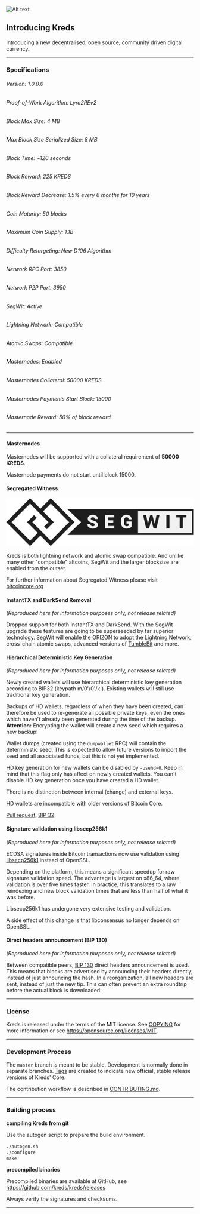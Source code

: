 ![Alt text](doc/kreds.png)



## Introducing Kreds

Introducing a new decentralised, open source, community driven digital currency.

__________________________________________________________________________
### Specifications

###### Version: 1.0.0.0
###### Proof-of-Work Algorithm: Lyra2REv2
###### Block Max Size: 4 MB
###### Max Block Size Serialized Size: 8 MB
###### Block Time: ~120 seconds
###### Block Reward: 225 KREDS
###### Block Reward Decrease: 1.5% every 6 months for 10 years
###### Coin Maturity: 50 blocks
###### Maximum Coin Supply: 1.1B
###### Difficulty Retargeting: New D106 Algorithm
###### Network RPC Port: 3850
###### Network P2P Port: 3950
###### SegWit: Active
###### Lightning Network: Compatible
###### Atomic Swaps: Compatible
###### Masternodes: Enabled
###### Masternodes Collateral: 50000 KREDS
###### Masternodes Payments Start Block: 15000
###### Masternode Reward: 50% of block reward


__________________________________________________________________________

#### Masternodes

Masternodes will be supported with a collateral requirement of **50000 KREDS**.  

Masternode payments do not start until block 15000.

#### Segregated Witness

![Alt text](doc/segwit.png)

Kreds is both lightning network and atomic swap compatible. And unlike 
many other "compatible" altcoins, SegWit and the larger blocksize are enabled from the outset.

For further information about Segregated Witness please visit [bitcoincore.org](https://bitcoincore.org/en/2016/01/26/SegWit-benefits/)


#### InstantTX and DarkSend Removal 
*(Reproduced here for information purposes only, not release related)*

Dropped support for both InstantTX and DarkSend. With the SegWit upgrade these features are going to be superseeded by far superior technology. SegWit will enable the ORIZON to adopt the [Lightning Network](https://lightning.network/lightning-network-paper.pdf), cross-chain atomic swaps, advanced versions of [TumbleBit](https://eprint.iacr.org/2016/575.pdf) and more.


#### Hierarchical Deterministic Key Generation 
*(Reproduced here for information purposes only, not release related)*

Newly created wallets will use hierarchical deterministic key generation
according to BIP32 (keypath m/0'/0'/k').
Existing wallets will still use traditional key generation.

Backups of HD wallets, regardless of when they have been created, can
therefore be used to re-generate all possible private keys, even the
ones which haven't already been generated during the time of the backup.
**Attention:** Encrypting the wallet will create a new seed which requires
a new backup!

Wallet dumps (created using the `dumpwallet` RPC) will contain the deterministic
seed. This is expected to allow future versions to import the seed and all
associated funds, but this is not yet implemented.

HD key generation for new wallets can be disabled by `-usehd=0`. Keep in
mind that this flag only has affect on newly created wallets.
You can't disable HD key generation once you have created a HD wallet.

There is no distinction between internal (change) and external keys.

HD wallets are incompatible with older versions of Bitcoin Core.

[Pull request](https://github.com/bitcoin/bitcoin/pull/8035/files), [BIP 32](https://github.com/bitcoin/bips/blob/master/bip-0032.mediawiki)


#### Signature validation using libsecp256k1
*(Reproduced here for information purposes only, not release related)*

ECDSA signatures inside Bitcoin transactions now use validation using
[libsecp256k1](https://github.com/bitcoin-core/secp256k1) instead of OpenSSL.

Depending on the platform, this means a significant speedup for raw signature
validation speed. The advantage is largest on x86_64, where validation is over
five times faster. In practice, this translates to a raw reindexing and new
block validation times that are less than half of what it was before.

Libsecp256k1 has undergone very extensive testing and validation.

A side effect of this change is that libconsensus no longer depends on OpenSSL.


#### Direct headers announcement (BIP 130)
*(Reproduced here for information purposes only, not release related)*

Between compatible peers, [BIP 130](https://github.com/bitcoin/bips/blob/master/bip-0130.mediawiki)
direct headers announcement is used. This means that blocks are advertised by
announcing their headers directly, instead of just announcing the hash. In a
reorganization, all new headers are sent, instead of just the new tip. This
can often prevent an extra roundtrip before the actual block is downloaded.


__________________________________________________________________________


### License

Kreds is released under the terms of the MIT license. See [COPYING](COPYING) for more
information or see https://opensource.org/licenses/MIT.


__________________________________________________________________________


### Development Process

The `master` branch is meant to be stable. Development is normally done in separate branches.
[Tags](https://github.com/kreds/kreds/tags) are created to indicate new official,
stable release versions of Kreds' Core.

The contribution workflow is described in [CONTRIBUTING.md](CONTRIBUTING.md).


__________________________________________________________________________


### Building process

**compiling Kreds from git**

Use the autogen script to prepare the build environment.

    ./autogen.sh
    ./configure
    make

**precompiled binaries**

Precompiled binaries are available at GitHub, see
https://github.com/kreds/kreds/releases

Always verify the signatures and checksums.


__________________________________________________________________________
